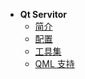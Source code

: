 <!-- <hr style="margin: 5px 0;"> -->

- **Qt Servitor**
  - [简介](README.md)
  - [配置](./chapter/configure.md)
  - [工具集](./chapter/tools.md)
  - [QML 支持](./chapter/qmltool.md)